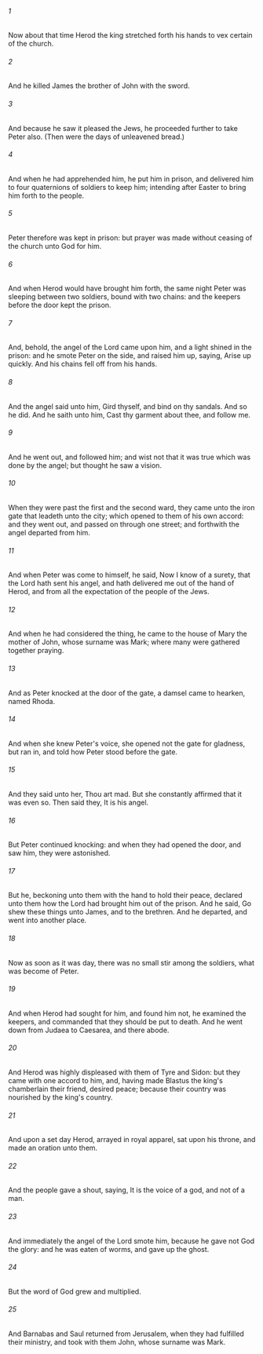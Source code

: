 ###### 1
Now about that time Herod the king stretched forth his hands to vex certain of the church.

###### 2
And he killed James the brother of John with the sword.

###### 3
And because he saw it pleased the Jews, he proceeded further to take Peter also. (Then were the days of unleavened bread.)

###### 4
And when he had apprehended him, he put him in prison, and delivered him to four quaternions of soldiers to keep him; intending after Easter to bring him forth to the people.

###### 5
Peter therefore was kept in prison: but prayer was made without ceasing of the church unto God for him.

###### 6
And when Herod would have brought him forth, the same night Peter was sleeping between two soldiers, bound with two chains: and the keepers before the door kept the prison.

###### 7
And, behold, the angel of the Lord came upon him, and a light shined in the prison: and he smote Peter on the side, and raised him up, saying, Arise up quickly. And his chains fell off from his hands.

###### 8
And the angel said unto him, Gird thyself, and bind on thy sandals. And so he did. And he saith unto him, Cast thy garment about thee, and follow me.

###### 9
And he went out, and followed him; and wist not that it was true which was done by the angel; but thought he saw a vision.

###### 10
When they were past the first and the second ward, they came unto the iron gate that leadeth unto the city; which opened to them of his own accord: and they went out, and passed on through one street; and forthwith the angel departed from him.

###### 11
And when Peter was come to himself, he said, Now I know of a surety, that the Lord hath sent his angel, and hath delivered me out of the hand of Herod, and from all the expectation of the people of the Jews.

###### 12
And when he had considered the thing, he came to the house of Mary the mother of John, whose surname was Mark; where many were gathered together praying.

###### 13
And as Peter knocked at the door of the gate, a damsel came to hearken, named Rhoda.

###### 14
And when she knew Peter's voice, she opened not the gate for gladness, but ran in, and told how Peter stood before the gate.

###### 15
And they said unto her, Thou art mad. But she constantly affirmed that it was even so. Then said they, It is his angel.

###### 16
But Peter continued knocking: and when they had opened the door, and saw him, they were astonished.

###### 17
But he, beckoning unto them with the hand to hold their peace, declared unto them how the Lord had brought him out of the prison. And he said, Go shew these things unto James, and to the brethren. And he departed, and went into another place.

###### 18
Now as soon as it was day, there was no small stir among the soldiers, what was become of Peter.

###### 19
And when Herod had sought for him, and found him not, he examined the keepers, and commanded that they should be put to death. And he went down from Judaea to Caesarea, and there abode.

###### 20
And Herod was highly displeased with them of Tyre and Sidon: but they came with one accord to him, and, having made Blastus the king's chamberlain their friend, desired peace; because their country was nourished by the king's country.

###### 21
And upon a set day Herod, arrayed in royal apparel, sat upon his throne, and made an oration unto them.

###### 22
And the people gave a shout, saying, It is the voice of a god, and not of a man.

###### 23
And immediately the angel of the Lord smote him, because he gave not God the glory: and he was eaten of worms, and gave up the ghost.

###### 24
But the word of God grew and multiplied.

###### 25
And Barnabas and Saul returned from Jerusalem, when they had fulfilled their ministry, and took with them John, whose surname was Mark.

